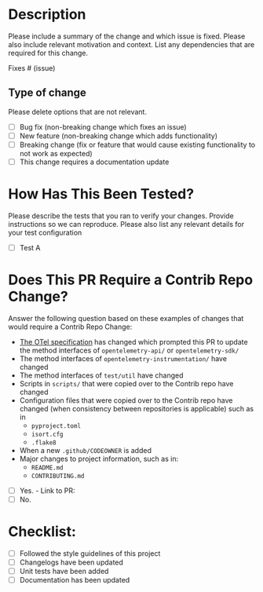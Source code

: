 # Description

Please include a summary of the change and which issue is fixed. Please also include relevant motivation and context. List any dependencies that are required for this change.

Fixes # (issue)

## Type of change

Please delete options that are not relevant.

- [ ] Bug fix (non-breaking change which fixes an issue)
- [ ] New feature (non-breaking change which adds functionality)
- [ ] Breaking change (fix or feature that would cause existing functionality to not work as expected)
- [ ] This change requires a documentation update

# How Has This Been Tested?

Please describe the tests that you ran to verify your changes. Provide instructions so we can reproduce. Please also list any relevant details for your test configuration

- [ ] Test A

# Does This PR Require a Contrib Repo Change?

Answer the following question based on these examples of changes that would require a Contrib Repo Change:
- [The OTel specification](https://github.com/open-telemetry/opentelemetry-specification) has changed which prompted this PR to update the method interfaces of `opentelemetry-api/` or `opentelemetry-sdk/`
- The method interfaces of `opentelemetry-instrumentation/` have changed
- The method interfaces of `test/util` have changed
- Scripts in `scripts/` that were copied over to the Contrib repo have changed
- Configuration files that were copied over to the Contrib repo have changed (when consistency between repositories is applicable) such as in
    - `pyproject.toml`
    - `isort.cfg`
    - `.flake8`
- When a new `.github/CODEOWNER` is added
- Major changes to project information, such as in:
    - `README.md`
    - `CONTRIBUTING.md`

- [ ] Yes. - Link to PR: 
- [ ] No.

# Checklist:

- [ ] Followed the style guidelines of this project
- [ ] Changelogs have been updated
- [ ] Unit tests have been added
- [ ] Documentation has been updated

